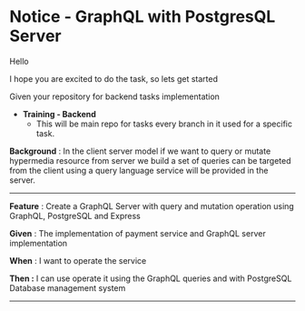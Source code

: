 # Notice - GraphQL with PostgresQL Server

Hello <Trainer> 

I hope you are excited to do the task, so lets get started

Given your repository  for backend tasks implementation 

- **Training - Backend**
    - This will be main repo for tasks every branch in it used for a specific task.

**Background** : In the client server model if we want to query or mutate hypermedia resource from server we build a set of queries can be targeted from the client using a query language service will be provided in the server.

---

**Feature** : Create a GraphQL Server with query and mutation operation using GraphQL, PostgreSQL and Express

**Given** : The implementation of payment service and GraphQL server implementation

**When**  : I want to operate the service

**Then :** I can use operate it using the GraphQL queries and with PostgreSQL Database management system

---